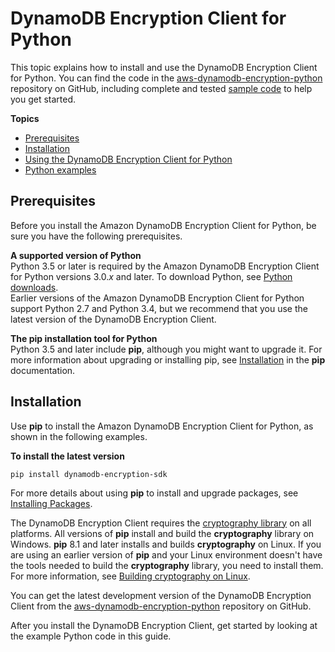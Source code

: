 # DynamoDB Encryption Client for Python<a name="python"></a>

This topic explains how to install and use the DynamoDB Encryption Client for Python\. You can find the code in the [aws\-dynamodb\-encryption\-python](https://github.com/aws/aws-dynamodb-encryption-python/) repository on GitHub, including complete and tested [sample code](https://github.com/aws/aws-dynamodb-encryption-python/tree/master/examples) to help you get started\.

**Topics**
+ [Prerequisites](#python-prerequisites)
+ [Installation](#python-installation)
+ [Using the DynamoDB Encryption Client for Python](python-using.md)
+ [Python examples](python-examples.md)

## Prerequisites<a name="python-prerequisites"></a>

Before you install the Amazon DynamoDB Encryption Client for Python, be sure you have the following prerequisites\.

**A supported version of Python**  
Python 3\.5 or later is required by the Amazon DynamoDB Encryption Client for Python versions 3\.0\.*x* and later\. To download Python, see [Python downloads](https://www.python.org/downloads/)\.  
Earlier versions of the Amazon DynamoDB Encryption Client for Python support Python 2\.7 and Python 3\.4, but we recommend that you use the latest version of the DynamoDB Encryption Client\.

**The pip installation tool for Python**  
Python 3\.5 and later include **pip**, although you might want to upgrade it\. For more information about upgrading or installing pip, see [Installation](https://pip.pypa.io/en/latest/installation/) in the **pip** documentation\.

## Installation<a name="python-installation"></a>

Use **pip** to install the Amazon DynamoDB Encryption Client for Python, as shown in the following examples\.

**To install the latest version**  

```
pip install dynamodb-encryption-sdk
```

For more details about using **pip** to install and upgrade packages, see [Installing Packages](https://packaging.python.org/tutorials/installing-packages/)\.

The DynamoDB Encryption Client requires the [cryptography library](https://cryptography.io/en/latest/) on all platforms\. All versions of **pip** install and build the **cryptography** library on Windows\. **pip** 8\.1 and later installs and builds **cryptography** on Linux\. If you are using an earlier version of **pip** and your Linux environment doesn't have the tools needed to build the **cryptography** library, you need to install them\. For more information, see [Building cryptography on Linux](https://cryptography.io/en/latest/installation/#building-cryptography-on-linux)\.

You can get the latest development version of the DynamoDB Encryption Client from the [aws\-dynamodb\-encryption\-python](https://github.com/aws/aws-dynamodb-encryption-python/) repository on GitHub\.

After you install the DynamoDB Encryption Client, get started by looking at the example Python code in this guide\.